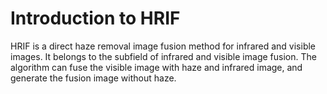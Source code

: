 # Introduction to HRIF
HRIF is a direct haze removal image fusion method for infrared and visible images. It belongs to the subfield of infrared and visible image fusion. The algorithm can fuse the visible image with haze and infrared image, and generate the fusion image without haze.
